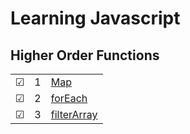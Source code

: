 # Learning Javascript

## Higher Order Functions
|     |       |          |        
| --- | --- | -------- |
| &#9745; | 1 |[Map](./higherorderfunctions/1-map.js) |
| &#9745; | 2 |[forEach](./higherorderfunctions/2-foreach.js) |
| &#9745; | 3 |[filterArray](./higherorderfunctions/3-filterarray.js) |
